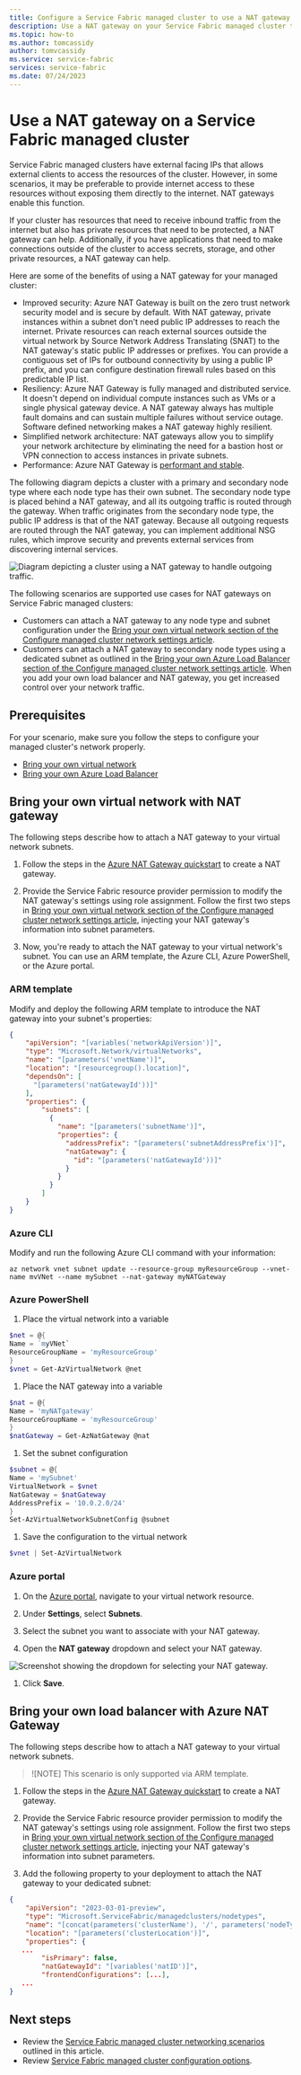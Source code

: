 ```yaml
---
title: Configure a Service Fabric managed cluster to use a NAT gateway
description: Use a NAT gateway on your Service Fabric managed cluster to provide internet access without exposing them directly to the internet.
ms.topic: how-to
ms.author: tomcassidy
author: tomvcassidy
ms.service: service-fabric
services: service-fabric
ms.date: 07/24/2023
---
```


# Use a NAT gateway on a Service Fabric managed cluster

Service Fabric managed clusters have external facing IPs that allows external clients to access the resources of the cluster. However, in some scenarios, it may be preferable to provide internet access to these resources without exposing them directly to the internet. NAT gateways enable this function.

If your cluster has resources that need to receive inbound traffic from the internet but also has private resources that need to be protected, a NAT gateway can help. Additionally, if you have applications that need to make connections outside of the cluster to access secrets, storage, and other private resources, a NAT gateway can help.

Here are some of the benefits of using a NAT gateway for your managed cluster:
* Improved security: Azure NAT Gateway is built on the zero trust network security model and is secure by default. With NAT gateway, private instances within a subnet don't need public IP addresses to reach the internet. Private resources can reach external sources outside the virtual network by Source Network Address Translating (SNAT) to the NAT gateway's static public IP addresses or prefixes. You can provide a contiguous set of IPs for outbound connectivity by using a public IP prefix, and you can configure destination firewall rules based on this predictable IP list.
* Resiliency: Azure NAT Gateway is fully managed and distributed service. It doesn't depend on individual compute instances such as VMs or a single physical gateway device. A NAT gateway always has multiple fault domains and can sustain multiple failures without service outage. Software defined networking makes a NAT gateway highly resilient.
* Simplified network architecture: NAT gateways allow you to simplify your network architecture by eliminating the need for a bastion host or VPN connection to access instances in private subnets. 
* Performance: Azure NAT Gateway is [performant and stable](../nat-gateway/nat-gateway-resource.md#performance).

The following diagram depicts a cluster with a primary and secondary node type where each node type has their own subnet. The secondary node type is placed behind a NAT gateway, and all its outgoing traffic is routed through the gateway. When traffic originates from the secondary node type, the public IP address is that of the NAT gateway. Because all outgoing requests are routed through the NAT gateway, you can implement additional NSG rules, which improve security and prevents external services from discovering internal services.

![Diagram depicting a cluster using a NAT gateway to handle outgoing traffic.](media/how-to-managed-cluster-nat-gateway/nat-gateway-scenario-diagram.png)

The following scenarios are supported use cases for NAT gateways on Service Fabric managed clusters:
* Customers can attach a NAT gateway to any node type and subnet configuration under the [Bring your own virtual network section of the Configure managed cluster network settings article](how-to-managed-cluster-networking.md#bring-your-own-virtual-network).
* Customers can attach a NAT gateway to secondary node types using a dedicated subnet as outlined in the [Bring your own Azure Load Balancer section of the Configure managed cluster network settings article](how-to-managed-cluster-networking.md#bring-your-own-azure-load-balancer). When you add your own load balancer and NAT gateway, you get increased control over your network traffic.

## Prerequisites

For your scenario, make sure you follow the steps to configure your managed cluster's network properly.

* [Bring your own virtual network](how-to-managed-cluster-networking.md#bring-your-own-virtual-network)
* [Bring your own Azure Load Balancer](how-to-managed-cluster-networking.md#bring-your-own-azure-load-balancer)


## Bring your own virtual network with NAT gateway

The following steps describe how to attach a NAT gateway to your virtual network subnets.

1. Follow the steps in the [Azure NAT Gateway quickstart](../nat-gateway/quickstart-create-nat-gateway-portal.md) to create a NAT gateway.

1. Provide the Service Fabric resource provider permission to modify the NAT gateway's settings using role assignment. Follow the first two steps in [Bring your own virtual network section of the Configure managed cluster network settings article](how-to-managed-cluster-networking.md#bring-your-own-virtual-network), injecting your NAT gateway's information into subnet parameters.

1. Now, you're ready to attach the NAT gateway to your virtual network's subnet. You can use an ARM template, the Azure CLI, Azure PowerShell, or the Azure portal.

### ARM template 
 
Modify and deploy the following ARM template to introduce the NAT gateway into your subnet's properties:

```json
{ 
    "apiVersion": "[variables('networkApiVersion')]", 
    "type": "Microsoft.Network/virtualNetworks", 
    "name": "[parameters('vnetName')]", 
    "location": "[resourcegroup().location]", 
    "dependsOn": [ 
      "[parameters('natGatewayId'))]" 
    ], 
    "properties": { 
        "subnets": [ 
          { 
            "name": "[parameters('subnetName')]", 
            "properties": { 
              "addressPrefix": "[parameters('subnetAddressPrefix')]", 
              "natGateway": { 
                "id": "[parameters('natGatewayId'))]" 
              } 
            } 
          } 
        ] 
    } 
} 
```

### Azure CLI

Modify and run the following Azure CLI command with your information:

```azurecli
az network vnet subnet update --resource-group myResourceGroup --vnet-name mvVNet --name mySubnet --nat-gateway myNATGateway
```

### Azure PowerShell

1. Place the virtual network into a variable

  ```powershell
  $net = @{
  Name = `myVNet`
  ResourceGroupName = 'myResourceGroup'
  }
  $vnet = Get-AzVirtualNetwork @net
  ```

1. Place the NAT gateway into a variable

  ```powershell
  $nat = @{
  Name = 'myNATgateway'  
  ResourceGroupName = 'myResourceGroup'
  } 
  $natGateway = Get-AzNatGateway @nat 
  ```

1. Set the subnet configuration

  ```powershell
  $subnet = @{  
  Name = 'mySubnet' 
  VirtualNetwork = $vnet 
  NatGateway = $natGateway 
  AddressPrefix = '10.0.2.0/24'  
  } 
  Set-AzVirtualNetworkSubnetConfig @subnet
  ```

1. Save the configuration to the virtual network

  ```powershell
  $vnet | Set-AzVirtualNetwork
  ```

### Azure portal

1. On the [Azure portal](https://portal.azure.com), navigate to your virtual network resource.

1. Under **Settings**, select **Subnets**.

1. Select the subnet you want to associate with your NAT gateway.

1. Open the **NAT gateway** dropdown and select your NAT gateway.

  ![Screenshot showing the dropdown for selecting your NAT gateway.](media/how-to-managed-cluster-nat-gateway/attach-nat-gateway-portal.png)

1. Click **Save**.

## Bring your own load balancer with Azure NAT Gateway

The following steps describe how to attach a NAT gateway to your virtual network subnets.

> ![NOTE]
> This scenario is only supported via ARM template.

1. Follow the steps in the [Azure NAT Gateway quickstart](../nat-gateway/quickstart-create-nat-gateway-portal.md) to create a NAT gateway.

1. Provide the Service Fabric resource provider permission to modify the NAT gateway's settings using role assignment. Follow the first two steps in [Bring your own virtual network section of the Configure managed cluster network settings article](how-to-managed-cluster-networking.md#bring-your-own-virtual-network), injecting your NAT gateway's information into subnet parameters.

1. Add the following property to your deployment to attach the NAT gateway to your dedicated subnet:

```json
{ 
    "apiVersion": "2023-03-01-preview", 
    "type": "Microsoft.ServiceFabric/managedclusters/nodetypes", 
    "name": "[concat(parameters('clusterName'), '/', parameters('nodeTypeName'))]", 
    "location": "[parameters('clusterLocation')]", 
    "properties": { 
   ... 
        "isPrimary": false, 
        "natGatewayId": "[variables('natID')]", 
        "frontendConfigurations": [...], 
   ... 
} 
```

## Next steps

* Review the [Service Fabric managed cluster networking scenarios](how-to-managed-cluster-networking.md) outlined in this article.
* Review [Service Fabric managed cluster configuration options](how-to-managed-cluster-configuration.md).


